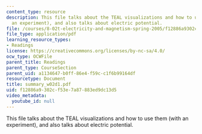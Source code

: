 ```yaml
---
content_type: resource
description: This file talks about the TEAL visualizations and how to use them (with
  an experiment), and also talks about electric potential.
file: /courses/8-02t-electricity-and-magnetism-spring-2005/f12886a9302cf53e7a87883ed9dc13d5_summary_w02d1.pdf
file_type: application/pdf
learning_resource_types:
- Readings
license: https://creativecommons.org/licenses/by-nc-sa/4.0/
ocw_type: OCWFile
parent_title: Readings
parent_type: CourseSection
parent_uid: a1134647-b0ff-86e4-f59c-c1f6b99164df
resourcetype: Document
title: summary_w02d1.pdf
uid: f12886a9-302c-f53e-7a87-883ed9dc13d5
video_metadata:
  youtube_id: null
---
```

This file talks about the TEAL visualizations and how to use them (with an experiment), and also talks about electric potential.